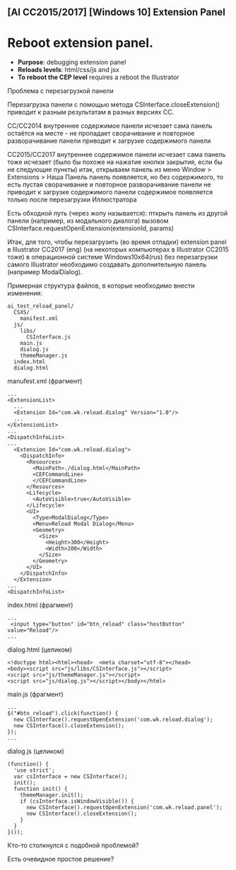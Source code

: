 \[AI CC2015/2017\] \[Windows 10\] Extension Panel
---
Reboot extension panel.
===

* **Purpose**: debugging extension panel 
* **Reloads levels**: html/css/js and jsx
* **To reboot the CEP level** requires a reboot the Illustrator

Проблема с перезагрузкой панели

Перезагрузка панели с помощью метода CSInterface.closeExtension() приводит к разным результатам в разных версиях СС.

CC/CC2014
внутреннее содержимое панели исчезает
сама панель остаётся на месте - не пропадает
сворачивание и повторное разворачивание панели приводит к загрузке содержимого панели

СС2015/CC2017
внутреннее содержимое панели исчезает
сама панель тоже исчезает (было бы похоже на нажатие кнопки закрытия, если бы не следующие пункты)
итак, открываем панель из меню Window > Extensions > Наша Панель
панель появляется, но без содержимого, то есть пустая
сворачивание и повторное разворачивание панели не приводит к загрузке содержимого панели
содержимое появляется только после перезагрузки Иллюстратора

Есть обходной путь (через жопу называется):
пткрыть панель из другой панели (например, из модального диалога) вызовом CSInterface.requestOpenExtension(extensionId, params)


Итак, для того, чтобы перезагрузить (во время отладки) extension panel в Illustrator CC2017 (eng) (на некоторых компьютерах в Illustrator СС2015 тоже) в операционной системе Windows10x64(rus) без перезагрузки самого Illustrator необходимо создавать дополнительную панель (например ModalDialog).

Примерная структура файлов, в которые необходимо внести изменения:

    ai_test_reload_panel/
      CSXS/
        manifest.xml
      js/
        libs/
          CSInterface.js
        main.js
        dialog.js
        themeManager.js
      index.html
      dialog.html


manufest.xml (фрагмент)

    ...
    <ExtensionList>
      ...
      <Extension Id="com.wk.reload.dialog" Version="1.0"/>
      ...
    </ExtensionList>
    ...
    <DispatchInfoList>
    ...
      <Extension Id="com.wk.reload.dialog">
        <DispatchInfo>
          <Resources>
            <MainPath>./dialog.html</MainPath>
            <CEFCommandLine>
            </CEFCommandLine>
          </Resources>
          <Lifecycle>
            <AutoVisible>true</AutoVisible>
          </Lifecycle>
          <UI>
            <Type>ModalDialog</Type>
            <Menu>Reload Modal Dialog</Menu>
            <Geometry>
              <Size>
                <Height>300</Height>
                <Width>200</Width>
              </Size>
            </Geometry>
          </UI>
        </DispatchInfo>
      </Extension>
    ...
    <DispatchInfoList>


index.html (фрагмент)

    ...
     <input type="button" id="btn_reload" class="hostButton" value="Reload"/>
    ...


dialog.html (целиком)

    <!doctype html><html><head>  <meta charset="utf-8"></head>
    <body><script src="js/libs/CSInterface.js"></script>
    <script src="js/themeManager.js"></script>
    <script src="js/dialog.js"></script></body></html>


main.js (фрагмент)

    ...
    $("#btn_reload").click(function() {
      new CSInterface().requestOpenExtension('com.wk.reload.dialog');
      new CSInterface().closeExtension();
    });
    ...


dialog.js (целиком)

    (function() {
      'use strict';
      var csInterface = new CSInterface();
      init();
      function init() {
        themeManager.init();
        if (csInterface.isWindowVisible()) {
          new CSInterface().requestOpenExtension('com.wk.reload.panel');
          new CSInterface().closeExtension();
        }
      }
    }());


Кто-то столкнулся с подобной проблемой?

Есть очевидное простое решение?



